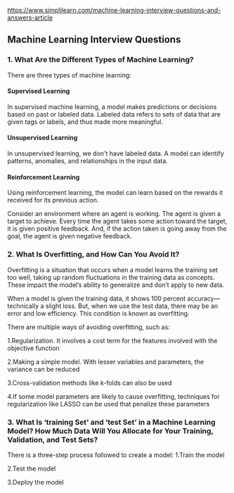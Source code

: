 https://www.simplilearn.com/machine-learning-interview-questions-and-answers-article

## Machine Learning Interview Questions
### 1. What Are the Different Types of Machine Learning?
There are three types of machine learning:
#### Supervised Learning
In supervised machine learning, a model makes predictions or decisions based on past or labeled data. Labeled data refers to sets of data that are given tags or labels, and thus made more meaningful.
#### Unsupervised Learning
In unsupervised learning, we don't have labeled data. A model can identify patterns, anomalies, and relationships in the input data.
#### Reinforcement Learning
Using reinforcement learning, the model can learn based on the rewards it received for its previous action.

Consider an environment where an agent is working. The agent is given a target to achieve. Every time the agent takes some action toward the target, it is given positive feedback. And, if the action taken is going away from the goal, the agent is given negative feedback. 
### 2. What Is Overfitting, and How Can You Avoid It? 
Overfitting is a situation that occurs when a model learns the training set too well, taking up random fluctuations in the training data as concepts. These impact the model’s ability to generalize and don’t apply to new data. 

When a model is given the training data, it shows 100 percent accuracy—technically a slight loss. But, when we use the test data, there may be an error and low efficiency. This condition is known as overfitting.

There are multiple ways of avoiding overfitting, such as:

1.Regularization. It involves a cost term for the features involved with the objective function

2.Making a simple model. With lesser variables and parameters, the variance can be reduced

3.Cross-validation methods like k-folds can also be used

4.If some model parameters are likely to cause overfitting, techniques for regularization like LASSO can be used that penalize these parameters

### 3. What Is ‘training Set’ and ‘test Set’ in a Machine Learning Model? How Much Data Will You Allocate for Your Training, Validation, and Test Sets?
There is a three-step process followed to create a model:
1.Train the model

2.Test the model 

3.Deploy the model
